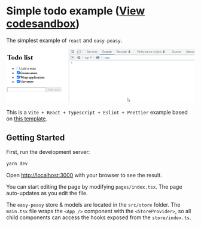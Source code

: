 # Simple todo example ([View codesandbox](https://codesandbox.io/s/fnidh1))

The simplest example of `react` and `easy-peasy`.

![Todo app with easy-peasy](./resources/todo-app.gif)

This is a `Vite + React + Typescript + Eslint + Prettier` example based on [this template](https://github.com/TheSwordBreaker/vite-reactts-eslint-prettier).

## Getting Started

First, run the development server:

```bash
yarn dev
```

Open [http://localhost:3000](http://localhost:3000) with your browser to see the result.

You can start editing the page by modifying `pages/index.tsx`. The page auto-updates as you edit the file.

The `easy-peasy` store & models are located in the `src/store` folder.
The `main.tsx` file wraps the `<App />` component with the `<StoreProvider>`, so all child components can access the
hooks exposed from the `store/index.ts`.
